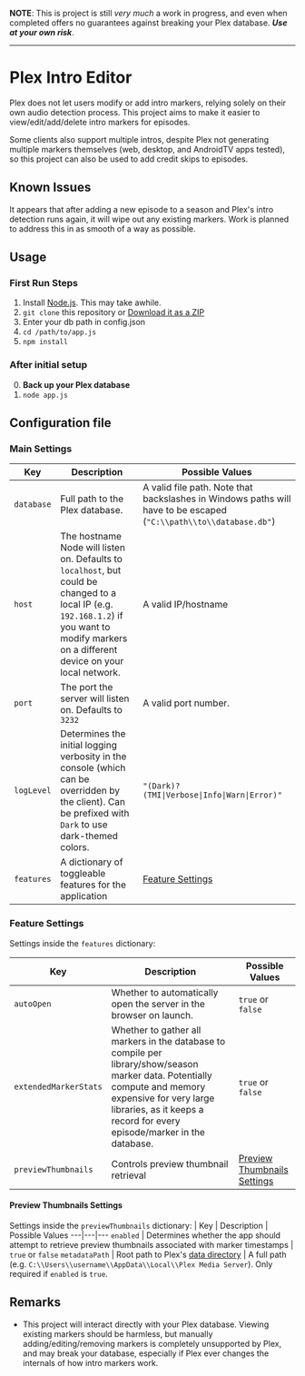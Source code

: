 **NOTE**: This is project is still _very much_ a work in progress, and even when completed offers no guarantees against breaking your Plex database. **_Use at your own risk_**.

---

# Plex Intro Editor

Plex does not let users modify or add intro markers, relying solely on their own audio detection process. This project aims to make it easier to view/edit/add/delete intro markers for episodes.

Some clients also support multiple intros, despite Plex not generating multiple markers themselves (web, desktop, and AndroidTV apps tested), so this project can also be used to add credit skips to episodes.

## Known Issues

It appears that after adding a new episode to a season and Plex's intro detection runs again, it will wipe out any existing markers. Work is planned to address this in as smooth of a way as possible.

## Usage

### First Run Steps
1. Install [Node.js](https://nodejs.org/en/). This may take awhile.
2. `git clone` this repository or [Download it as a ZIP](https://github.com/danrahn/PlexIntroEditor/archive/refs/heads/main.zip)
3. Enter your db path in config.json
4. `cd /path/to/app.js`
5. `npm install`

### After initial setup
0. **Back up your Plex database**
1. `node app.js`

## Configuration file

### Main Settings
| Key | Description | Possible Values
---|---|---
`database` | Full path to the Plex database. | A valid file path. Note that backslashes in Windows paths will have to be escaped (`"C:\\path\\to\\database.db"`)
`host`     | The hostname Node will listen on. Defaults to `localhost`, but could be changed to a local IP (e.g. `192.168.1.2`) if you want to modify markers on a different device on your local network. | A valid IP/hostname
`port`     | The port the server will listen on. Defaults to `3232` | A valid port number.
`logLevel` | Determines the initial logging verbosity in the console (which can be overridden by the client). Can be prefixed with `Dark` to use dark-themed colors. | `"(Dark)?(TMI\|Verbose\|Info\|Warn\|Error)"`
`features` | A dictionary of toggleable features for the application | [Feature Settings](#feature-settings)

### Feature Settings

Settings inside the `features` dictionary:

| Key | Description | Possible Values
---|---|---
`autoOpen` | Whether to automatically open the server in the browser on launch. | `true` or `false`
`extendedMarkerStats` | Whether to gather all markers in the database to compile per library/show/season marker data. Potentially compute and memory expensive for very large libraries, as it keeps a record for every episode/marker in the database. | `true` or `false`
`previewThumbnails` | Controls preview thumbnail retrieval | [Preview Thumbnails Settings](#preview-thumbnails-settings)

#### Preview Thumbnails Settings

Settings inside the `previewThumbnails` dictionary:
| Key | Description | Possible Values
---|---|---
`enabled` | Determines whether the app should attempt to retrieve preview thumbnails associated with marker timestamps | `true` or `false`
`metadataPath` | Root path to Plex's [data directory](https://support.plex.tv/articles/202915258-where-is-the-plex-media-server-data-directory-located/) | A full path (e.g. `C:\\Users\\username\\AppData\\Local\\Plex Media Server`). Only required if `enabled` is `true`.


## Remarks

* This project will interact directly with your Plex database. Viewing existing markers should be harmless, but manually adding/editing/removing markers is completely unsupported by Plex, and may break your database, especially if Plex ever changes the internals of how intro markers work.